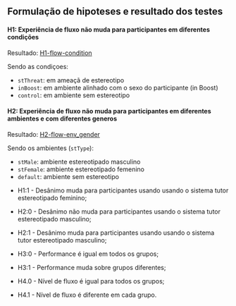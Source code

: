 
## Formulação de hipoteses e resultado dos testes

#### H1: Experiência de fluxo não muda para participantes em diferentes condições

Resultado: [H1-flow-condition](/Results/H1-flow-condition/results/ancova.md)

Sendo as condiçoes: 
 - `stThreat`: em ameaçã de estereotipo
 - `inBoost`: em ambiente alinhado com o sexo do participante (in Boost)
 - `control`: em ambiente sem estereotipo


#### H2: Experiência de fluxo não muda para participantes em diferentes ambientes e com diferentes generos

Resultado: [H2-flow-env_gender](/Results/H2-flow-env_gender/results/ancova.md)

Sendo os ambientes (`stType`): 
 - `stMale`: ambiente estereotipado masculino
 - `stFemale`: ambiente estereotipado femenino
 - `default`: ambiente sem estereotipo



* H1:1 - Desânimo muda para participantes usando usando o sistema tutor estereotipado feminino;

* H2:0 - Desânimo não muda para participantes usando o sistema tutor estereotipado masculino;

* H2:1 - Desânimo muda para participantes usando usando o sistema tutor estereotipado masculino;

* H3:0 - Performance é igual em todos os grupos;

* H3:1 - Performance muda sobre grupos diferentes;

* H4.0 - Nível de fluxo é igual para todos os grupos;

* H4.1 - Nível de fluxo é diferente em cada grupo.

